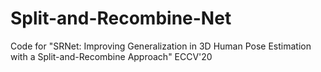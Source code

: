 # Split-and-Recombine-Net
Code for "SRNet: Improving Generalization in 3D Human Pose Estimation with a Split-and-Recombine Approach" ECCV'20

